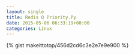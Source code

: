 ```yaml
---
layout: single                                                                                                              
title: Redis Q Priority.Py                                                                                                                       
date: 2015-05-06 06:33:19+00:00                                                                                                                        
categories: Linux                                                                                                                
---                                                                                                                              
```


{% gist makeittotop/456d2cd6c3e2e7e9e900 %}                                                                                                           

